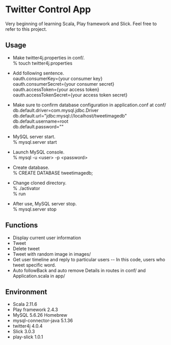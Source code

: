 #  Twitter Control App
Very beginning of learning Scala, Play framework and Slick.
Feel free to refer to this project. 

## Usage
* Make twitter4j.properties in conf/.  
% touch twitter4j.properties
  
* Add following sentence.  
oauth.consumerKey={your consumer key}  
oauth.consumerSecret={your consumer secret}  
oauth.accessToken={your access token}  
oauth.accessTokenSecret={your access token secret}  
  
* Make sure to confirm database configuration in application.conf at conf/  
db.default.driver=com.mysql.jdbc.Driver  
db.default.url="jdbc:mysql://localhost/tweetimagedb"  
db.default.username=root  
db.default.password=""  
  
* MySQL server start.  
% mysql.server start  

* Launch MySQL console.  
% mysql -u \<user> -p \<password>  
* Create database.  
% CREATE DATABASE tweetimagedb;  
  
* Change cloned directory.  
% ./activator  
% run  
  
* After use, MySQL server stop.  
% mysql.server stop  
  
## Functions
* Display current user information  
* Tweet
* Delete tweet
* Tweet with random image in images/
* Get user timeline and reply to particular users
  -- In this code, users who tweet specific word.
* Auto followBack and auto remove
Details in routes in conf/ and Application.scala in app/

## Environment
* Scala 2.11.6
* Play framework 2.4.3
* MySQL 5.6.26 Homebrew
* mysql-connector-java 5.1.36
* twitter4j 4.0.4
* Slick 3.0.3
* play-slick 1.0.1
